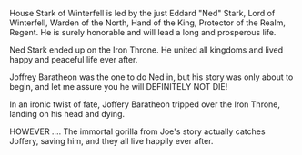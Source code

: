House Stark of Winterfell is led by the just Eddard "Ned" Stark, Lord of
Winterfell, Warden of the North, Hand of the King, Protector of the Realm,
Regent.  He is surely honorable and will lead a long and prosperous life.

Ned Stark ended up on the Iron Throne. He united all kingdoms and lived happy and peaceful life ever after.

Joffrey Baratheon was the one to do Ned in, but his story was only about to begin, and let me assure you he will DEFINITELY NOT DIE!


In an ironic twist of fate, Joffery Baratheon tripped over the Iron Throne, landing on his head and dying.


HOWEVER ....
The immortal gorilla from Joe's story actually catches Joffery, saving him, and they all live happily ever after.
